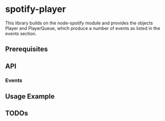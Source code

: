 # spotify-player

This library builds on the node-spotify module and provides the objects Player and PlayerQueue, which produce a number of events as listed in the events section.

## Prerequisites

## API

### Events

## Usage Example

## TODOs
